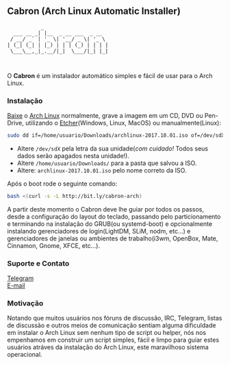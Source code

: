 ## Cabron (Arch Linux Automatic Installer)
```
           _                     
  ___ __ _| |__  _ __ ___  _ __  
 / __/ _` | '_ \| '__/ _ \| '_ \ 
| (_| (_| | |_) | | | (_) | | | |
 \___\__,_|_.__/|_|  \___/|_| |_|
                                 
               
```

O **Cabron** é um instalador automático simples e fácil de usar para o Arch Linux.

### Instalação

[Baixe](https://www.archlinux.org/download/) o [Arch Linux](https://www.archlinux.org) normalmente, grave a imagem em um CD, DVD ou Pen-Drive, utilizando o [Etcher](https://etcher.io)(Windows, Linux, MacOS) ou manualmente(Linux): 

```bash
sudo dd if=/home/usuario/Downloads/archlinux-2017.10.01.iso of=/dev/sdX bs=4M status=progress && sync
```

* Altere `/dev/sdX` pela letra da sua unidade(*com cuidado!* Todos seus dados serão apagados nesta unidade!).
* Altere `/home/usuario/Downloads/` para a pasta que salvou a ISO. 
* Altere: `archlinux-2017.10.01.iso` pelo nome correto da ISO.

Após o boot rode o seguinte comando: 

```bash
bash <(curl -s -L http://bit.ly/cabron-arch)
```  

A partir deste momento o Cabron deve lhe guiar por todos os passos, desde a configuração do layout do teclado, passando pelo particionamento e terminando na instalação do GRUB(ou systemd-boot) e opcionalmente instalando gerenciadores de login(LightDM, SLiM, nodm, etc...) e gerenciadores de janelas ou ambientes de trabalho(i3wm, OpenBox, Mate, Cinnamon, Gnome, XFCE, etc...).

### Suporte e Contato

[Telegram](https://t.me/archbrdev)  
[E-mail](mailto:lucas@archlinux.com.br)

### Motivação

Notando que muitos usuários nos fóruns de discussão, IRC, Telegram, listas de discussão e outros meios de comunicação sentiam alguma dificuldade em instalar o Arch Linux sem nenhum tipo de script ou helper, nós nos empenhamos em construir um script simples, fácil e limpo para guiar estes usuários atráves da instalação do Arch Linux, este maravilhoso sistema operacional.